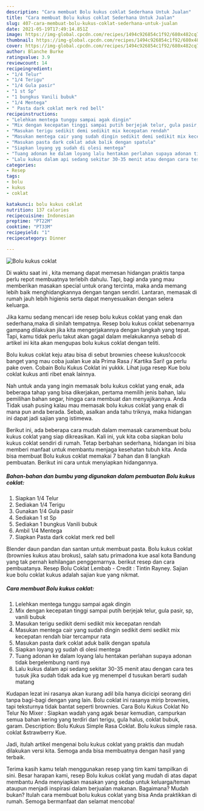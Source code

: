 ```yaml
---
description: "Cara membuat Bolu kukus coklat Sederhana Untuk Jualan"
title: "Cara membuat Bolu kukus coklat Sederhana Untuk Jualan"
slug: 407-cara-membuat-bolu-kukus-coklat-sederhana-untuk-jualan
date: 2021-05-19T17:49:14.851Z
image: https://img-global.cpcdn.com/recipes/1494c926854c1f92/680x482cq70/bolu-kukus-coklat-foto-resep-utama.jpg
thumbnail: https://img-global.cpcdn.com/recipes/1494c926854c1f92/680x482cq70/bolu-kukus-coklat-foto-resep-utama.jpg
cover: https://img-global.cpcdn.com/recipes/1494c926854c1f92/680x482cq70/bolu-kukus-coklat-foto-resep-utama.jpg
author: Blanche Burke
ratingvalue: 3.9
reviewcount: 14
recipeingredient:
- "1/4 Telur"
- "1/4 Terigu"
- "1/4 Gula pasir"
- "1 st Sp"
- "1 bungkus Vanili bubuk"
- "1/4 Mentega"
- " Pasta dark coklat merk red bell"
recipeinstructions:
- "Lelehkan mentega tunggu sampai agak dingin"
- "Mix dengan kecepatan tinggi sampai putih berjejak telur, gula pasir, sp, vanili bubuk"
- "Masukan terigu sedikit demi sedikit mix kecepatan rendah"
- "Masukan mentega cair yang sudah dingin sedikit demi sedikit mix kecepatan rendah biar tercampur rata"
- "Masukan pasta dark coklat aduk balik dengan spatula"
- "Siapkan loyang yg sudah di olesi mentega"
- "Tuang adonan ke dalam loyang lalu hentakan perlahan supaya adonan tidak bergelembung nanti nya"
- "Lalu kukus dalam api sedang sekitar 30-35 menit atau dengan cara tes tusuk jika sudah tidak ada kue yg menempel d tusukan berarti sudah matang"
categories:
- Resep
tags:
- bolu
- kukus
- coklat

katakunci: bolu kukus coklat 
nutrition: 137 calories
recipecuisine: Indonesian
preptime: "PT22M"
cooktime: "PT33M"
recipeyield: "1"
recipecategory: Dinner

---
```



![Bolu kukus coklat](https://img-global.cpcdn.com/recipes/1494c926854c1f92/680x482cq70/bolu-kukus-coklat-foto-resep-utama.jpg)

Di waktu  saat ini , kita memang dapat memesan hidangan praktis tanpa perlu repot membuatnya terlebih dahulu. Tapi, bagi anda yang mau memberikan masakan special untuk orang tercinta, maka anda memang lebih baik menghidangkannya dengan tangan sendiri. Lantaran, memasak di rumah jauh lebih higienis serta dapat menyesuaikan dengan selera keluarga.

Jika kamu sedang mencari ide resep bolu kukus coklat yang enak dan sederhana,maka di sinilah tempatnya. Resep bolu kukus coklat  sebenarnya gampang dilakukan jika kita mengerjakannya dengan langkah yang tepat. Tapi, kamu tidak perlu takut akan gagal dalam melakukannya 
sebab di artikel ini kita akan mengupas bolu kukus coklat dengan teliti.  

Bolu kukus coklat keju atau bisa di sebut brownies cheese kukus!cocok banget yang mau coba jualan kue ala Prima Rasa / Kartika Sari! ga perlu pake oven. Cobain Bolu Kukus Coklat ini yukkk. Lihat juga resep Kue bolu coklat kukus anti ribet enak lainnya.

Nah untuk anda yang ingin memasak bolu kukus coklat yang enak, ada beberapa tahap yang bisa dikerjakan, pertama memilih jenis bahan, lalu pemilihan bahan segar, hingga cara membuat dan menyajikannya. Anda Tidak usah pusing kalau mau memasak bolu kukus coklat yang enak di mana pun anda berada. Sebab, asalkan anda  tahu triknya, maka hidangan ini dapat jadi sajian yang istimewa.

Berikut ini, ada beberapa cara mudah dalam memasak caramembuat bolu kukus coklat yang siap dikreasikan. Kali ini, yuk kita coba siapkan bolu kukus coklat sendiri di rumah. Tetap berbahan sederhana, hidangan ini bisa memberi manfaat untuk membantu menjaga kesehatan tubuh kita. Anda bisa membuat Bolu kukus coklat memakai 7 bahan dan 8 langkah pembuatan. Berikut ini cara untuk menyiapkan hidangannya.

<!--inarticleads1-->

##### Bahan-bahan dan bumbu yang digunakan dalam pembuatan Bolu kukus coklat:

1. Siapkan 1/4 Telur
1. Sediakan 1/4 Terigu
1. Gunakan 1/4 Gula pasir
1. Sediakan 1 st Sp
1. Sediakan 1 bungkus Vanili bubuk
1. Ambil 1/4 Mentega
1. Siapkan  Pasta dark coklat merk red bell


Blender daun pandan dan santan untuk membuat pasta. Bolu kukus coklat (brownies kukus atau brokus), salah satu primadona kue asal kota Bandung yang tak pernah kehilangan penggemarnya. berikut resep dan cara pembuatanya. Resep Bolu Coklat Lembab - Credit : Tintin Rayney. Sajian kue bolu coklat kukus adalah sajian kue yang nikmat. 

<!--inarticleads2-->

##### Cara membuat Bolu kukus coklat:

1. Lelehkan mentega tunggu sampai agak dingin
1. Mix dengan kecepatan tinggi sampai putih berjejak telur, gula pasir, sp, vanili bubuk
1. Masukan terigu sedikit demi sedikit mix kecepatan rendah
1. Masukan mentega cair yang sudah dingin sedikit demi sedikit mix kecepatan rendah biar tercampur rata
1. Masukan pasta dark coklat aduk balik dengan spatula
1. Siapkan loyang yg sudah di olesi mentega
1. Tuang adonan ke dalam loyang lalu hentakan perlahan supaya adonan tidak bergelembung nanti nya
1. Lalu kukus dalam api sedang sekitar 30-35 menit atau dengan cara tes tusuk jika sudah tidak ada kue yg menempel d tusukan berarti sudah matang


Kudapan lezat ini rasanya akan kurang adil bila hanya dicicipi seorang diri tanpa bagi-bagi dengan yang lain. Bolu coklat ini rasanya mirip brownies, tapi teksturnya tidak bantat seperti brownies. Cara Bolu Kukus Coklat No Telur No Mixer : Siapkan wadah yang agak besar kemudian, campurkan semua bahan kering yang terdiri dari terigu, gula halus, coklat bubuk, garam. Description: Bolu Kukus Simple Rasa Coklat. Bolu kukus simple rasa. coklat &amp;strawberry Kue. 

Jadi, itulah artikel mengenai  bolu kukus coklat  yang praktis dan mudah dilakukan versi kita. Semoga anda bisa membuatnya dengan hasil yang terbaik. 

Terima kasih kamu telah menggunakan resep yang tim kami tampilkan di sini. Besar harapan kami, resep  Bolu kukus coklat yang mudah di atas dapat membantu Anda menyiapkan masakan yang sedap untuk keluarga/teman ataupun menjadi inspirasi dalam berjualan makanan. Bagaimana? Mudah bukan? Itulah cara membuat bolu kukus coklat yang bisa Anda praktikkan di rumah. Semoga bermanfaat dan selamat mencoba!

